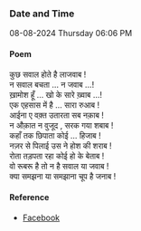 ### Date and Time

08-08-2024 Thursday 06:06 PM

#### Poem

कुछ सवाल होते है लाजवाब ! <br />
न सवाल बचता … न जवाब …!  <br />
ख़ामोश हूँ … खो के सारे ख़्वाब …!  <br />
एक एहसास में है … सारा रुआब !  <br />
आईना ए वक़्त उतारता सब नक़ाब !  <br />
न औक़ात न वुजूद , सरक गया शबाब !  <br />
कहाँ तक छिपाता कोई … हिजाब !  <br />
नज़र से पिलाई उस ने होश की शराब !  <br />
रोता तड़पता रहा कोई हो के बेताब !  <br />
वो रूबरू है तो न है सवाल या जवाब !  <br />
क्या समझना या समझाना चूप है जनाब !

#### Reference

* [Facebook](https://www.facebook.com/share/p/EKKzhQ1hskufbeQT/?mibextid=qi2Omg)
